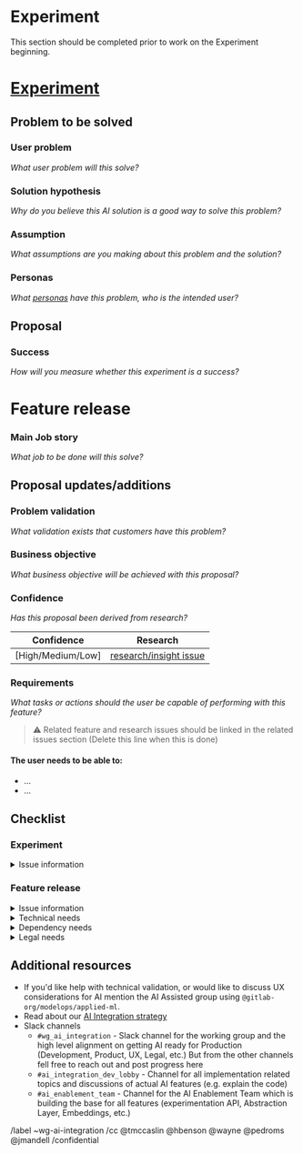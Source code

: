 <!--
HOW TO USE THIS TEMPLATE
To propose an AI experiment, focus on completing the “Experiment” section first. As you refine the idea and gather feedback on your experiment, use the “Feature release” section to define how it will evolve as a Beta or GA capability. It's important that we link experiment to feature release. Feel free to add sections, but keep the existing ones.

You can choose how to get started with this template. For example, the proposal can start as an issue, and then be promoted to an epic to house all the work related to the experiment/prototype and feature release. If you prefer to start with an epic, you have to manually apply the proposal template. Regardless, if the experiment is eventually prioritized for development, the template content will need to appear in a top-level epic so it can be tracked alongside other prioritized AI experiments.

TITLE FORMAT
🤖 [AI Proposal] {Need/outcome} {Beneficiary} {Job/Small Job}

The title should be something that is easily understood that quickly communicates the intent of the project allowing team members to easily understand and recognize the expected work that will be done. A proposal title should combine the beneficiary of the feature/UI, the job it will allow them to accomplish (see https://about.gitlab.com/handbook/product/ux/jobs-to-be-done/#how-to-write-a-jtbd), and their expected outcome when the work is delivered. Well-defined statements are concise without sacrificing the substance of the proposal so that anyone can understand it at a glance. (e.g. {Reduce the effort} {for security teams} {when prioritizing business-critical risks in their assets}).
-->

# Experiment

This section should be completed prior to work on the Experiment beginning.

# [Experiment](https://docs.gitlab.com/ee/policy/alpha-beta-support.html#experiment)

##  Problem to be solved

### User problem
_What user problem will this solve?_

### Solution hypothesis
_Why do you believe this AI solution is a good way to solve this problem?_

### Assumption
_What assumptions are you making about this problem and the solution?_

### Personas
_What [personas](https://about.gitlab.com/handbook/product/personas/#list-of-user-personas) have this problem, who is the intended user?_

## Proposal
<!-- Explain the proposed changes, including details around usage and business drivers. -->

### Success
_How will you measure whether this experiment is a success?_


# Feature release
<!-- DO NOT REMOVE THIS SECTION
Although the initial focus is on the “Experiment” section, do not remove this “Feature release” section. It's important that we link experiment to feature release. Fill this section as you progress.
-->
### Main Job story
_What job to be done will this solve?_
<!-- What is the [Main Job story](https://about.gitlab.com/handbook/product/ux/jobs-to-be-done/#how-to-write-a-jtbd) that this proposal was derived from? (e.g. When I am on triage rotation, I want to address all the business-critical risks in my assets, So I can minimize the likelihood of my organization being compromised by a security breach.) -->

## Proposal updates/additions
<!-- Explain any changes or updates to the original proposal from the experiment, including details around usage, business drivers, and reasonings that drove the updates/additions. -->

### Problem validation
_What validation exists that customers have this problem?_

### Business objective
_What business objective will be achieved with this proposal?_
<!-- Objectives (from a business point of view) that will be achieved upon completion. (For instance, Increase engagement by making the experience efficient while reducing the chances of users overlooking high-priority items. -->

### Confidence
_Has this proposal been derived from research?_
<!-- How well do we understand the user's problem and their need? Refer to https://about.gitlab.com/handbook/product/ux/product-design/ux-roadmaps/#confidence to assess confidence -->

| Confidence        | Research                       |
| ----------------- | ------------------------------ |
| [High/Medium/Low] | [research/insight issue](Link) |

### Requirements
_What tasks or actions should the user be capable of performing with this feature?_
<!-- Requirements can be taken from existing features or design issues used to build this proposal. Any related issues should be linked with this issue in the Feature/solution issues section below. They are more granular validated needs, goals, and additional details that the proposal encompasses. -->

> ⚠️ Related feature and research issues should be linked in the related issues section (Delete this line when this is done)

#### The user needs to be able to:
- ...
- ...

## Checklist

### Experiment
<details> <summary> Issue information </summary>

- [ ] Add information to the issue body about:
    - [ ] The user problem being solved
    - [ ] Your assumptions
    - [ ] Who it's for, list of personas impacted
    - [ ] Your proposal
- [ ] Add relevant designs to the Design Management area of the issue if available
- [ ] Confirm that an unexpected outage of this feature will not negatively impact the application or other features
- [ ] Add a feature flag so that this feature can be quickly disabled if/when needed
- [ ] If this experiment introduces a new service or data store, ensure it is not processing or storing [red data](https://about.gitlab.com/handbook/security/data-classification-standard.html#data-classification-levels) without a security and if needed legal review
  - *NOTE*: We recommend using one of the already adopted models or data stores. If you need to use something else, be aware that using other models or data stores will require additional review during the feature stage for operational fitness and compliance.
- [ ] Ensure this issue has the ~wg-ai-integration label to ensure visibility to various teams working on this

</details>

### Feature release
<details> <summary> Issue information </summary>

- [ ] Add information to the issue body about:
    - [ ] Your proposal
    - [ ] The Job Statement it's expected to satisfy
    - [ ] Details about the user problem and provide any research or problem validation
    - [ ] List the personas impacted by the proposal.
- [ ] Add all relevant solution validation issues to the Linked items section that shows this proposal will solve the customer problem, or details explaining why it's not possible to provide that validation.
- [ ] Add relevant designs to the Design Management area of the issue.
- [ ] You have adhered to our [Definition of Done](https://docs.gitlab.com/ee/development/contributing/merge_request_workflow.html#definition-of-done) standards
- [ ] Ensure this issue has the ~wg-ai-integration label to ensure visibility to various teams working on this

</details>

<details> <summary> Technical needs </summary>

- [ ] Please consider the operational aspects of the feature you are creating. A list of things to think about is in: https://gitlab.com/gitlab-org/gitlab/-/issues/403859. We will be improving this process in the future: https://gitlab.com/gitlab-org/gitlab/-/merge_requests/117637#note_1353253349. 
- [ ] @ mention your [AppSec Stable Counterpart](https://about.gitlab.com/handbook/product/categories/) and read the [AI secure coding guidelines](https://docs.gitlab.com/ee/development/secure_coding_guidelines.html#artificial-intelligence-ai-features)

1. Work estimate and skills needs to build an ML viable feature: To build any ML feature depending on the work, there are many personas that contribute including, Data Scientist, NLP engineer, ML Engineer, MLOps Engineer, ML Infra engineers, and Fullstack engineer to integrate the ML Services with Gitlab. Post-prototype we would assess the skills needed to build a production-grade ML feature for the prototype.
2. Data Limitation: We would like to upfront validate if we have viable data for the feature including whether we can use the DataOps pipeline of ModelOps or create a custom one. We would want to understand the training data, test data, and feedback data to dial up the accuracy and the limitations of the data.
3. Model Limitation: We would want to understand if we can use an open-source pre-trained model, tune and customize it or start a model from scratch as well. Further, we would assess based on the ModelOps model evaluation framework which would be the right model to use based on the use case.
4. Cost, Scalability, Reliability: We would want to estimate the cost of hosting, serving, inference of the model, and the full end-to-end infrastructure including monitoring and observability.
5. Legal and Ethical Framework: We would want to align with legal and ethical framework like any other ModelOps features to cover across the nine principles of responsible ML and any legal support needed.

</details>

<details> <summary> Dependency needs </summary>

- [ ] Please consider the operational aspects of the service you are creating. A list of things to think about is in: https://gitlab.com/gitlab-org/gitlab/-/issues/403859. We will be improving this process in the future: https://gitlab.com/gitlab-org/gitlab/-/merge_requests/117637#note_1353253349. 

</details>

<details> <summary> Legal needs </summary>

- [ ]  TBD

</details>

## Additional resources
- If you'd like help with technical validation, or would like to discuss UX considerations for AI mention the AI Assisted group using `@gitlab-org/modelops/applied-ml`.
- Read about our [AI Integration strategy](https://internal-handbook.gitlab.io/handbook/product/ai-strategy/ai-integration-effort/)
- Slack channels
    - `#wg_ai_integration` - Slack channel for the working group and the high level alignment on getting AI ready for Production (Development, Product, UX, Legal, etc.) But from the other channels fell free to reach out and post progress here
    - `#ai_integration_dev_lobby` - Channel for all implementation related topics and discussions of actual AI features (e.g. explain the code)
    - `#ai_enablement_team` - Channel for the AI Enablement Team which is building the base for all features (experimentation API, Abstraction Layer, Embeddings, etc.)


/label ~wg-ai-integration
/cc @tmccaslin @hbenson @wayne @pedroms @jmandell
/confidential
